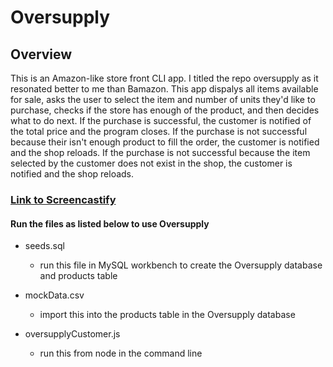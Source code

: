 # Oversupply

## Overview
This is an Amazon-like store front CLI app. I titled the repo oversupply as it resonated better to me than Bamazon. This app dispalys all items available for sale, asks the user to select the item and number of units they'd like to purchase, checks if the store has enough of the product, and then decides what to do next. If the purchase is successful, the customer is notified of the total price and the program closes. If the purchase is not successful because their isn't enough product to fill the order, the customer is notified and the shop reloads. If the purchase is not successful because the item selected by the customer does not exist in the shop, the customer is notified and the shop reloads.

### [Link to Screencastify](https://drive.google.com/file/d/1KcddaCs1S0VcMTcHJiC1PseTmLm1GbHh/view?usp=sharing)

#### Run the files as listed below to use Oversupply
* seeds.sql
  * run this file in MySQL workbench to create the Oversupply database and products table

* mockData.csv
  * import this into the products table in the Oversupply database

* oversupplyCustomer.js
  * run this from node in the command line